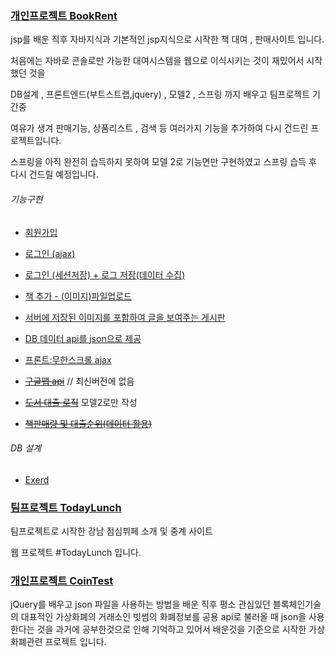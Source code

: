 ### [개인프로젝트 BookRent](https://github.com/returnNoh/BooksRent)

jsp를 배운 직후 자바지식과 기본적인 jsp지식으로 시작한 책 대여 , 판매사이트 입니다.

처음에는 자바로 콘솔로만 가능한 대여시스템을 웹으로 이식시키는 것이 재밌어서 시작했던 것을 

DB설계 , 프론트엔드(부트스트랩,jquery) , 모델2 , 스프링 까지 배우고 팀프로젝트 기간중 

여유가 생겨 판매기능, 상품리스트 , 검색 등 여러가지 기능을 추가하여 다시 건드린 프로젝트입니다.

스프링을 아직 완전히 습득하지 못하여 모델 2로 기능면만 구현하였고 스프링 습득 후 다시 건드릴 예정입니다.


###### 기능구현 
- [회원가입](https://github.com/returnNoh/BooksRent/tree/master/WebContent/register/register.jsp)
- [로그인 (ajax)](https://github.com/returnNoh/BooksRent/tree/master/WebContent/base/top.jsp)
- [로그인 (세션저장) + 로그 저장(데이터 수집)](https://github.com/returnNoh/BooksRent/tree/master/src/action/Log_InOutController.java)
- [책 추가 - (이미지)파일업로드](https://github.com/returnNoh/BooksRent/tree/master/WebContent/register/BookRegisterController.java)
- [서버에 저장된 이미지를 포함하여 글을 보여주는 게시판](https://github.com/returnNoh/BooksRent/tree/master/WebContent/books/booksList.jsp)
- [DB 데이터 api를 json으로 제공](https://github.com/returnNoh/BooksRent/blob/master/src/action/BookListController.java)
- [프론트:무한스크롤 ajax](https://github.com/returnNoh/BooksRent/tree/master/WebContent/books/newbooksList.jsp)

- ~~[구글맵 api](WebContent/map.jsp)~~  // 최신버전에 없음
- ~~[도서 대출 로직](WebContent/Register)~~ 모델2로만 작성
- ~~[책판매량 및 대출순위(데이터 활용)](WebContent/Mypage_p)~~

###### DB 설계
- [Exerd](BooksRent.exerd)




### [팀프로젝트 TodayLunch](https://github.com/returnNoh/TodayLunch)

팀프로젝트로 시작한 강남 점심뷔페 소개 및 중계 사이트

웹 프로젝트 #TodayLunch 입니다.
          

### [개인프로젝트 CoinTest](https://github.com/returnNoh/cointest)

jQuery를 배우고  json 파일을 사용하는 방법을 배운 직후
평소 관심있던 블록체인기술의 대표적인 가상화폐의 거래소인 빗썸의 화폐정보를 공용 api로 불러올 때
json을 사용한다는 것을 과거에 공부한것으로 인해 기억하고 있어서 
배운것을 기준으로 시작한 가상화폐관련 프로젝트 입니다.


